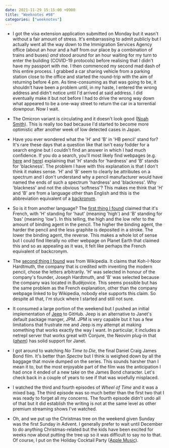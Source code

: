 ```yaml
---
date: 2021-11-29 15:15:00 +0900
title: "Weeknotes #98"
categories: ["weeknotes"]
---
```


- I got the visa extension application submitted on Monday but it wasn't without a fair amount of stress. It's embarrassing to admit publicly but I actually went all the way down to the Immigration Services Agency office (about an hour and a half from our place by a combination of trains and buses) _and_ stood around for an hour waiting for my turn to enter the building (COVID-19 protocols) before realising that I didn't have my passport with me. I then commenced my second mad dash of this entire process. I grabbed a car sharing vehicle from a parking station close to the office and started the round-trip with the aim of returning before 4 pm. As time-consuming as that was going to be, it shouldn't have been a problem until, in my haste, I entered the wrong address and didn't notice until I'd arrived at said address. I did eventually make it but not before I had to drive the wrong way down what appeared to be a one-way street to return the car in a torrential downpour. Now I wait.

- The Omicron variant is circulating and it doesn't look good ([Noah Smith](https://noahpinion.substack.com/p/the-omicron-situation)). This is really too bad because I'd started to become more optimistic after another week of low detected cases in Japan.

- Have you ever wondered what the 'H' and 'B' in 'HB pencil' stand for? It's rare these days that a question like that isn't easy fodder for a search engine but I couldn't find an answer in which I had much confidence. If you do a search, you'll most likely find webpages (e.g. [here](https://pencils.com/pages/hb-graphite-grading-scale) and [here](https://www.pencilsdirect.co.uk/blog/pencil-leads-what-does-hb-2b-etc-mean-362/)) explaining that 'H' stands for 'hardness' and 'B' stands for 'blackness'. The problem I have with this explanation is that I don't think it makes sense. 'H' and 'B' seem to clearly be attributes on a spectrum and I don't understand why a pencil manufacturer would have named the ends of such a spectrum 'hardness' and 'blackness'. Why 'blackness' and not the obvious 'softness'? This makes me think that 'H' and 'B' are from a language other than English and this is the abbreviation equivalent of a [backronym](https://en.wikipedia.org/wiki/Backronym).

- So is it from another language? The [first thing I found](https://workshopsinfrance.com/tips-tricks-and-art-hacks/why-are-pencils-called-h-and-b/) claimed that it's French, with 'H' standing for 'haut' (meaning 'high') and 'B' standing for 'bas' (meaning 'low'). In this telling, the high and the low refer to the amount of binding agent in the pencil. The higher the binding agent, the harder the pencil and the less graphite is deposited in a stroke. The lower the binding agent, the reverse. This makes a whole lot of sense but I could find literally no other webpage on Planet Earth that claimed this and so as appealing as it was, it felt like perhaps the French equivalent of backcronym.

- The [second thing I found](https://en.wikipedia.org/wiki/Pencil) was from Wikipedia. It claims that Koh-I-Noor Hardtmuth, the company that is credited with inventing the modern pencil, chose the letters arbitrarily. 'H' was selected in honour of the company's founder, Joseph Hardtmuth, and 'B' was selected because the company was located in Budějovice. This seems possible but has the same problem as the French explanation, other than the company webpage linked to by Wikipedia, nobody else supports this claim. So despite all that, I'm stuck where I started and still not sure.

- It consumed a large portion of the weekend but I pushed an initial implementation of [Jeep](https://github.com/pyrmont/jeep) to GitHub. Jeep is an alternative to Janet's default package manger, JPM. JPM is very capable but it has a few limitations that frustrate me and Jeep is my attempt at making something that works exactly the way I want. In particular, it includes a netrepl server that works great with Conjure, the Neovim plug-in that (_[ahem](https://github.com/Olical/conjure/pull/265)_) has solid support for Janet.

- I got around to watching _No Time to Die_, the final Daniel Craig James Bond film. It's better than _Spectre_ but I think is weighed down by all the baggage that movie dumped on the series. This sounds harsher than I mean it to, but the most enjoyable part of the film was the anticipation I had once it ended of a new take on the James Bond character. Let's check back in a couple of years to see if that was woefully misplaced.

- I watched the third and fourth episodes of _Wheel of Time_ and it was a mixed bag. The third episode was so much better than the first two that I was ready to forget all my concerns. The fourth episode didn't undo all of that but it did establish the writing is not at the same level as other premium streaming shows I've watched.

- Oh, and we put up the Christmas tree on the weekend given Sunday was the first Sunday in Advent. I generally prefer to wait until December to do anything Christmas-related but the kids have been excited for weeks now about putting the tree up so it was difficult to say no to that. Of course, I put on the Holiday Cocktail Party ([Apple Music](https://music.apple.com/us/playlist/holiday-cocktail-party/pl.c21e1cd068b54c3581f4c92d9e1545b5)).
